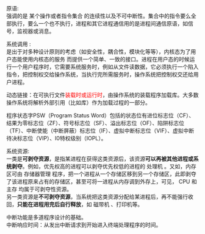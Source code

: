 原语: <br>
强调的是 某个操作或者指令集合 的连续性以及不可中断性。集合中的指令要么全部执行，要么一个也不执行，进程和其它进程通信用的是进程间通信原语，如信号，监视器或消息。

系统调用 :<br>
是出于对多种设计原则的考虑（如安全性，耦合性，模块化等等），内核态为了用户态能使用内核态的服务 而提供一个简单、一致的接口。进程在用户态的时候运行一个用户程序时，它需要系统服务时，例如从文件读数据，它必须执行一个陷入指令，把控制权交给操作系统，当执行完所需服务时，操作系统把控制权交还给用户进程。

动态链接：在可执行文件<font color='red'>装载时或运行时</font>，由操作系统的装载程序加载库。大多数操作系统将解析外部引用（比如库）作为加载过程的一部分。

程序状态字PSW（Program Status Word）包括的状态位有进位标志位（CF）、结果为零标志位（ZF）、符号标志位（SF）、溢出标志位（OF）、陷阱标志位（TF）、中断使能（中断屏蔽）标志位（IF）、虚拟中断标志位（VIF）、虚拟中断待决标志位（VIP）、I0特权级别（IOPL）。

系统资源:<br>
一类是<b>可剥夺资源</b>，是指某进程在获得这类资源后，该资源<b>可以再被其他进程或系统剥夺</b>。例如，优先权高的进程可以剥夺优先权低的进程的 处理机 。又如，内存区可由 存储器管理 程序，把一个进程从一个存储区移到另一个存储区，此即剥夺了该进程原来占有的存储区，甚至可将一进程从内存调到外存上，可见， CPU 和 主存 均属于可剥夺性资源。<br>
另一类资源是<b>不可剥夺资源</b>，当系统把这类资源分配给某进程后，再不能强行收回，<b>只能在进程用完后自行释放</b>，如 磁带机 、打印机等。

中断功能是多道程序设计的基础。<br>
中断响应时间：从发出中断请求到开始进入终端处理程序的时间。
